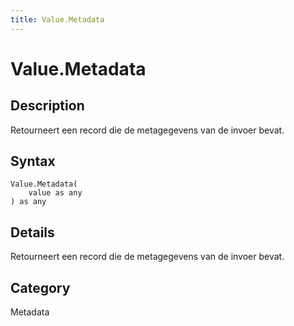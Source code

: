 ```yaml
---
title: Value.Metadata
---
```


# Value.Metadata


## Description

Retourneert een record die de metagegevens van de invoer bevat.


## Syntax

```powerquery
Value.Metadata(
    value as any
) as any
```


## Details

Retourneert een record die de metagegevens van de invoer bevat.



## Category
Metadata
